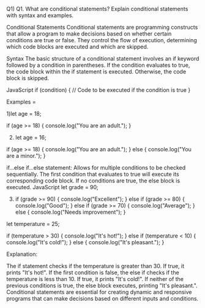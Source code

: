 Q1) Q1. What are conditional statements? Explain conditional statements with syntax and examples.


Conditional Statements
Conditional statements are programming constructs that allow a program to make decisions based on whether certain conditions are true or false. They control the flow of execution, determining which code blocks are executed and which are skipped.

Syntax
The basic structure of a conditional statement involves an if keyword followed by a condition in parentheses. If the condition evaluates to true, the code block within the if statement is executed. Otherwise, the code block is skipped.

JavaScript
if (condition) {
  // Code to be executed if the condition is true
}

Examples =


1)let age = 18;

if (age >= 18) {
  console.log("You are an adult.");
}

2) let age = 16;

if (age >= 18) {
  console.log("You are an adult.");
} else {
  console.log("You are a minor.");
}



if...else if...else statement:
Allows for multiple conditions to be checked sequentially. The first condition that evaluates to true will execute its corresponding code block. If no conditions are true, the else block is executed.
JavaScript
let grade = 90;

3) if (grade >= 90) {
  console.log("Excellent");
} else if (grade >= 80) {
  console.log("Good");
} else if (grade >= 70) {
  console.log("Average");
} else {
  console.log("Needs improvement");
}



let temperature = 25;

if (temperature > 30) {
  console.log("It's hot!");
} else if (temperature < 10) {
  console.log("It's cold!");
} else {
  console.log("It's pleasant.");
}


Explanation:

The if statement checks if the temperature is greater than 30. If true, it prints "It's hot!".
If the first condition is false, the else if checks if the temperature is less than 10. If true, it prints "It's cold!".
If neither of the previous conditions is true, the else block executes, printing "It's pleasant.".
Conditional statements are essential for creating dynamic and responsive programs that can make decisions based on different inputs and conditions.
